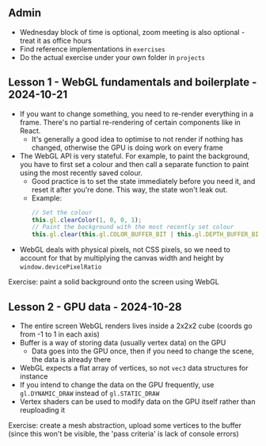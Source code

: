 ## Admin

- Wednesday block of time is optional, zoom meeting is also optional - treat it as office hours
- Find reference implementations in `exercises`
- Do the actual exercise under your own folder in `projects`

## Lesson 1 - WebGL fundamentals and boilerplate - 2024-10-21

- If you want to change something, you need to re-render everything in a frame. There's no partial re-rendering of certain components like in React.
  - It's generally a good idea to optimise to not render if nothing has changed, otherwise the GPU is doing work on every frame
- The WebGL API is very stateful. For example, to paint the background, you have to first set a colour and then call a separate function to paint using the most recently saved colour.
  - Good practice is to set the state immediately before you need it, and reset it after you're done. This way, the state won't leak out.
  - Example:
    ```ts
    // Set the colour
    this.gl.clearColor(1, 0, 0, 1);
    // Paint the background with the most recently set colour
    this.gl.clear(this.gl.COLOR_BUFFER_BIT | this.gl.DEPTH_BUFFER_BIT);
    ```
- WebGL deals with physical pixels, not CSS pixels, so we need to account for that by multiplying the canvas width and height by `window.devicePixelRatio`

Exercise: paint a solid background onto the screen using WebGL

## Lesson 2 - GPU data - 2024-10-28

- The entire screen WebGL renders lives inside a 2x2x2 cube (coords go from -1 to 1 in each axis)
- Buffer is a way of storing data (usually vertex data) on the GPU
  - Data goes into the GPU once, then if you need to change the scene, the data is already there
- WebGL expects a flat array of vertices, so not `vec3` data structures for instance
- If you intend to change the data on the GPU frequently, use `gl.DYNAMIC_DRAW` instead of `gl.STATIC_DRAW`
- Vertex shaders can be used to modify data on the GPU itself rather than reuploading it

Exercise: create a mesh abstraction, upload some vertices to the buffer (since this won't be visible, the 'pass criteria' is lack of console errors)
